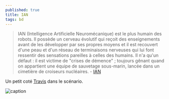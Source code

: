 ```yaml
---
published: true
title: IAN
tags: bd
---
```

> IAN (Intelligence Artificielle Neuromécanique) est le plus humain des robots. Il possède un cerveau évolutif qui reçoit des enseignements avant de les développer par ses propres moyens et il est recouvert d'une peau et d'un réseau de terminaisons nerveuses qui lui font ressentir des sensations pareilles à celles des humains. Il n'a qu'un défaut : il est victime de "crises de démence" ; toujours gênant quand on appartient une équipe de sauvetage sous-marin, lancée dans un cimetière de croiseurs nucléaires. - [IAN](https://www.bedetheque.com/serie-6640-BD-Ian.html)

Un petit coté [Travis](https://www.bedetheque.com/BD-Travis-Tome-1-Huracan-1066.html) dans le scénario.

![caption](https://www.bedetheque.com/media/Couvertures/Couv_26739.jpg)

